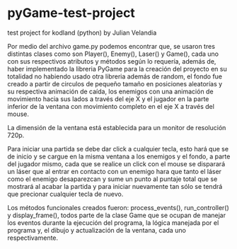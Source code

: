 # pyGame-test-project
test project for kodland (python) by Julian Velandia

Por medio del archivo game.py podemos encontrar que, se usaron tres distintas clases como son Player(), Enemy(), Laser() y Game(), 
cada uno con sus respectivos atributos y métodos según lo requería, además de, haber implementado la libreria PyGame para la creación 
del proyecto en su totalidad no habiendo usado otra libreria además de random, el fondo fue creado a partir de circulos de pequeño tamaño
en posiciones aleatorías y su respectiva animación de caída, los enemigos con una animación de movimiento hacia sus lados a través del 
eje X y el jugador en la parte inferior de la ventana con movimiento completo en el eje X a través del mouse.

La dimensión de la ventana está establecida para un monitor de resolución 720p.

Para iniciar una partida se debe dar click a cualquier tecla, esto hará que se de inicio y se cargue en la misma ventana a los enemigos y
el fondo, a parte del jugador mismo, cada que se realice un click con el mouse se disparará un láser que al entrar en contacto con un enemigo
hara que tanto el láser como el enemigo desaparezcan y sume un punto al puntaje total que se mostrará al acabar la partida y para iniciar nuevamente
tan sólo se tendrá que precionar cualquier tecla de nuevo.

Los métodos funcionales creados fueron: process_events(), run_controller() y display_frame(), todos parte de la clase Game que
se ocupan de manejar los eventos durante la ejecución del programa, la lógica manejada por el programa y, el dibujo y actualización de la ventana, cada uno respectivamente.
